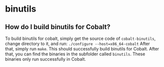 # binutils
## How do I build binutils for Cobalt?
To build binutils for cobalt, simply get the source code of `cobalt-binutils`, change directory to it, and run:
```./configure --host=x86_64-cobalt```
After that, simply run `make`. This should successfully build binutils for Cobalt. After that, you can find the binaries in the subfolder called `binutils`. These binaries only run successfully in Cobalt.

